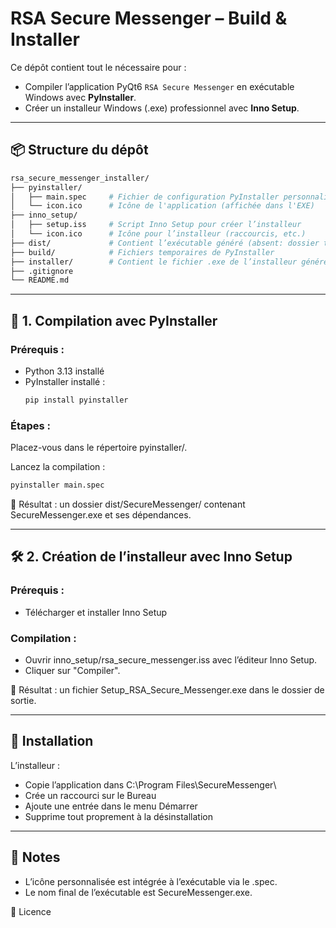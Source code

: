 # RSA Secure Messenger – Build & Installer

Ce dépôt contient tout le nécessaire pour :
- Compiler l’application PyQt6 `RSA Secure Messenger` en exécutable Windows avec **PyInstaller**.
- Créer un installeur Windows (.exe) professionnel avec **Inno Setup**.

---

## 📦 Structure du dépôt
```perl
rsa_secure_messenger_installer/
├── pyinstaller/
│   ├── main.spec     # Fichier de configuration PyInstaller personnalisé
│   └── icon.ico      # Icône de l'application (affichée dans l'EXE)
├── inno_setup/
│   ├── setup.iss     # Script Inno Setup pour créer l’installeur
│   └── icon.ico      # Icône pour l’installeur (raccourcis, etc.)
├── dist/             # Contient l’exécutable généré (absent: dossier trop volumineux pour un dépôt github)
├── build/            # Fichiers temporaires de PyInstaller
├── installer/        # Contient le fichier .exe de l’installeur généré par Inno Setup (absent: dossier trop volumineux pour un dépôt github)
├── .gitignore
└── README.md
```
---

## 🔧 1. Compilation avec PyInstaller

### Prérequis :
- Python 3.13 installé
- PyInstaller installé :  
  ```bash
  pip install pyinstaller
  ```

### Étapes :
Placez-vous dans le répertoire pyinstaller/.

Lancez la compilation :
```bash
pyinstaller main.spec
```

📁 Résultat : un dossier dist/SecureMessenger/ contenant SecureMessenger.exe et ses dépendances.

---

## 🛠️ 2. Création de l’installeur avec Inno Setup

### Prérequis :
- Télécharger et installer Inno Setup

### Compilation :
- Ouvrir inno_setup/rsa_secure_messenger.iss avec l’éditeur Inno Setup.
- Cliquer sur "Compiler".

📁 Résultat : un fichier Setup_RSA_Secure_Messenger.exe dans le dossier de sortie.

---

## 🚀 Installation

L’installeur :
- Copie l’application dans C:\Program Files\SecureMessenger\
- Crée un raccourci sur le Bureau
- Ajoute une entrée dans le menu Démarrer
- Supprime tout proprement à la désinstallation

---

## 📝 Notes

- L’icône personnalisée est intégrée à l’exécutable via le .spec.
- Le nom final de l’exécutable est SecureMessenger.exe.

📃 Licence
